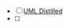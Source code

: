 
- [ ] [UML Distilled](https://www.amazon.in/UML-Distilled-Access-codes-Standard/dp/9332553939/ref=sr_1_1?keywords=uml+distilled&qid=1678509121&sprefix=UML+di%2Caps%2C345&sr=8-1)
- [ ] 